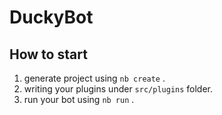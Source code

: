 # DuckyBot

## How to start

1. generate project using `nb create` .
2. writing your plugins under `src/plugins` folder.
3. run your bot using `nb run` .
